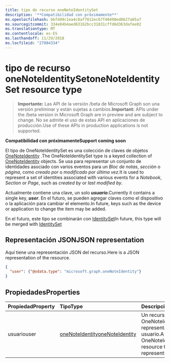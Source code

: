 ```yaml
---
title: tipo de recurso oneNoteIdentitySet
description: '**Compatibilidad con próximamente**'
ms.openlocfilehash: bbfd49c1ea4c0af7812ec67f40490ed8627a65a7
ms.sourcegitcommit: 334e84b4aed63162bcc31831cffd6d363dafee02
ms.translationtype: MT
ms.contentlocale: es-ES
ms.lasthandoff: 11/29/2018
ms.locfileid: "27084334"
---
```

# <a name="onenoteidentityset-resource-type"></a><span data-ttu-id="a4df5-103">tipo de recurso oneNoteIdentitySet</span><span class="sxs-lookup"><span data-stu-id="a4df5-103">oneNoteIdentitySet resource type</span></span>

> <span data-ttu-id="a4df5-104">**Importante:** Las API de la versión /beta de Microsoft Graph son una versión preliminar y están sujetas a cambios.</span><span class="sxs-lookup"><span data-stu-id="a4df5-104">**Important:** APIs under the /beta version in Microsoft Graph are in preview and are subject to change.</span></span> <span data-ttu-id="a4df5-105">No se admite el uso de estas API en aplicaciones de producción.</span><span class="sxs-lookup"><span data-stu-id="a4df5-105">Use of these APIs in production applications is not supported.</span></span>

<span data-ttu-id="a4df5-106">**Compatibilidad con próximamente**</span><span class="sxs-lookup"><span data-stu-id="a4df5-106">**Support coming soon**</span></span>

<span data-ttu-id="a4df5-107">El tipo de OneNoteIdentitySet es una colección de claves de objetos [OneNoteIdentity](onenoteidentity.md) .</span><span class="sxs-lookup"><span data-stu-id="a4df5-107">The OneNoteIdentitySet type is a keyed collection of [OneNoteIdentity](onenoteidentity.md) objects.</span></span>
<span data-ttu-id="a4df5-108">Se usa para representar un conjunto de identidades asociado con varios eventos para un _Bloc de notas_, _sección_ o _página_, como _creado por_ o _modificado por última vez_.</span><span class="sxs-lookup"><span data-stu-id="a4df5-108">It is used to represent a set of identities associated with various events for a _Notebook_, _Section_ or _Page_, such as _created by_ or _last modified by_.</span></span> 
 
<span data-ttu-id="a4df5-109">Actualmente contiene una clave, un solo _**usuario**_.</span><span class="sxs-lookup"><span data-stu-id="a4df5-109">Currently it contains a single key, _**user**_.</span></span>  <span data-ttu-id="a4df5-110">En el futuro, se pueden agregar claves como el dispositivo o la aplicación para cambiar el elemento.</span><span class="sxs-lookup"><span data-stu-id="a4df5-110">In future, keys such as the device or application to change the item may be added.</span></span>

<span data-ttu-id="a4df5-111">En el futuro, este tipo se combinarán con [IdentitySet](identityset.md)</span><span class="sxs-lookup"><span data-stu-id="a4df5-111">In future, this type will be merged with [IdentitySet](identityset.md)</span></span>

## <a name="json-representation"></a><span data-ttu-id="a4df5-112">Representación JSON</span><span class="sxs-lookup"><span data-stu-id="a4df5-112">JSON representation</span></span>

<span data-ttu-id="a4df5-113">Aquí tiene una representación JSON del recurso.</span><span class="sxs-lookup"><span data-stu-id="a4df5-113">Here is a JSON representation of the resource.</span></span>

<!-- {
  "blockType": "resource",
  "optionalProperties": [

  ],
  "@odata.type": "microsoft.graph.onenoteidentityset"
}-->

```json
{
  "user": {"@odata.type": "microsoft.graph.oneNoteIdentity"}
}

```
## <a name="properties"></a><span data-ttu-id="a4df5-114">Propiedades</span><span class="sxs-lookup"><span data-stu-id="a4df5-114">Properties</span></span>
| <span data-ttu-id="a4df5-115">Propiedad</span><span class="sxs-lookup"><span data-stu-id="a4df5-115">Property</span></span>     | <span data-ttu-id="a4df5-116">Tipo</span><span class="sxs-lookup"><span data-stu-id="a4df5-116">Type</span></span>   |<span data-ttu-id="a4df5-117">Descripción</span><span class="sxs-lookup"><span data-stu-id="a4df5-117">Description</span></span>|
|:---------------|:--------|:----------|
|<span data-ttu-id="a4df5-118">usuario</span><span class="sxs-lookup"><span data-stu-id="a4df5-118">user</span></span>|[<span data-ttu-id="a4df5-119">oneNoteIdentity</span><span class="sxs-lookup"><span data-stu-id="a4df5-119">oneNoteIdentity</span></span>](onenoteidentity.md)|<span data-ttu-id="a4df5-120">Un recurso de OneNoteIdentity que representa a un usuario.</span><span class="sxs-lookup"><span data-stu-id="a4df5-120">A OneNoteIdentity resource that represents a user.</span></span>|

<!-- uuid: 8fcb5dbc-d5aa-4681-8e31-b001d5168d79
2015-10-25 14:57:30 UTC -->
<!-- {
  "type": "#page.annotation",
  "description": "oneNoteIdentitySet resource",
  "keywords": "",
  "section": "documentation",
  "tocPath": ""
}-->
